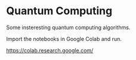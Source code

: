 # Quantum Computing

Some insteresting quantum computing algorithms.

Import the notebooks in Google Colab and run.

https://colab.research.google.com/
